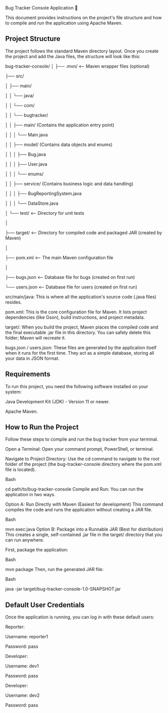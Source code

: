 Bug Tracker Console Application 🐞

This document provides instructions on the project's file structure and how to compile and run the application using Apache Maven.

## Project Structure

The project follows the standard Maven directory layout. Once you create the project and add the Java files, the structure will look like this:

bug-tracker-console/
│
├── .mvn/                  <-- Maven wrapper files (optional)

├── src/

│   ├── main/

│   │   └── java/

│   │       └── com/

│   │           └── bugtracker/

│   │               ├── main/         (Contains the application entry point)

│   │               │   └── Main.java

│   │               ├── model/        (Contains data objects and enums)

│   │               │   ├── Bug.java

│   │               │   ├── User.java

│   │               │   └── enums/

│   │               ├── service/      (Contains business logic and data handling)

│   │               │   ├── BugReportingSystem.java

│   │               │   └── DataStore.java

│   └── test/                 <-- Directory for unit tests

│

├── target/                <-- Directory for compiled code and packaged JAR (created by Maven)

│

├── pom.xml                <-- The main Maven configuration file

│

├── bugs.json              <-- Database file for bugs (created on first run)

└── users.json             <-- Database file for users (created on first run)


src/main/java: This is where all the application's source code (.java files) resides.

pom.xml: This is the core configuration file for Maven. It lists project dependencies (like Gson), build instructions, and project metadata.

target/: When you build the project, Maven places the compiled code and the final executable .jar file in this directory. You can safely delete this folder; Maven will recreate it.

bugs.json / users.json: These files are generated by the application itself when it runs for the first time. They act as a simple database, storing all your data in JSON format.

## Requirements
To run this project, you need the following software installed on your system:

Java Development Kit (JDK) - Version 11 or newer.

Apache Maven.

## How to Run the Project
Follow these steps to compile and run the bug tracker from your terminal.

Open a Terminal: Open your command prompt, PowerShell, or terminal.

Navigate to Project Directory: Use the cd command to navigate to the root folder of the project (the bug-tracker-console directory where the pom.xml file is located).

Bash

cd path/to/bug-tracker-console
Compile and Run: You can run the application in two ways.

Option A: Run Directly with Maven (Easiest for development)
This command compiles the code and runs the application without creating a JAR file.

Bash

mvn exec:java
Option B: Package into a Runnable JAR (Best for distribution)
This creates a single, self-contained .jar file in the target/ directory that you can run anywhere.

First, package the application:

Bash

mvn package
Then, run the generated JAR file:

Bash

java -jar target/bug-tracker-console-1.0-SNAPSHOT.jar
## Default User Credentials
Once the application is running, you can log in with these default users:

Reporter:

Username: reporter1

Password: pass

Developer:

Username: dev1

Password: pass

Developer:

Username: dev2

Password: pass
